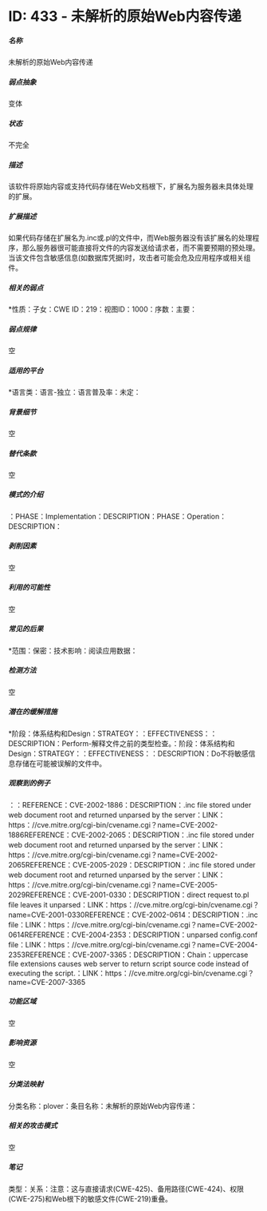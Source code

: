 # ID: 433 - 未解析的原始Web内容传递
<h5>名称</h5>未解析的原始Web内容传递
<h5>弱点抽象</h5>变体
<h5>状态</h5>不完全
<h5>描述</h5>该软件将原始内容或支持代码存储在Web文档根下，扩展名为服务器未具体处理的扩展。
<h5>扩展描述</h5>如果代码存储在扩展名为.inc或.pl的文件中，而Web服务器没有该扩展名的处理程序，那么服务器很可能直接将文件的内容发送给请求者，而不需要预期的预处理。当该文件包含敏感信息(如数据库凭据)时，攻击者可能会危及应用程序或相关组件。
<h5>相关的弱点</h5>*性质：子女：CWE ID：219：视图ID：1000：序数：主要：
<h5>弱点规律</h5>空
<h5>适用的平台</h5>*语言类：语言-独立：语言普及率：未定：
<h5>背景细节</h5>空
<h5>替代条款</h5>空
<h5>模式的介绍</h5>：PHASE：Implementation：DESCRIPTION：PHASE：Operation：DESCRIPTION：
<h5>剥削因素</h5>空
<h5>利用的可能性</h5>空
<h5>常见的后果</h5>*范围：保密：技术影响：阅读应用数据：
<h5>检测方法</h5>空
<h5>潜在的缓解措施</h5>*阶段：体系结构和Design：STRATEGY：：EFFECTIVENESS：：DESCRIPTION：Perform-解释文件之前的类型检查。：阶段：体系结构和Design：STRATEGY：：EFFECTIVENESS：：DESCRIPTION：Do不将敏感信息存储在可能被误解的文件中。
<h5>观察到的例子</h5>：：REFERENCE：CVE-2002-1886：DESCRIPTION：.inc file stored under web document root and returned unparsed by the server：LINK：https：//cve.mitre.org/cgi-bin/cvename.cgi？name=CVE-2002-1886REFERENCE：CVE-2002-2065：DESCRIPTION：.inc file stored under web document root and returned unparsed by the server：LINK：https：//cve.mitre.org/cgi-bin/cvename.cgi？name=CVE-2002-2065REFERENCE：CVE-2005-2029：DESCRIPTION：.inc file stored under web document root and returned unparsed by the server：LINK：https：//cve.mitre.org/cgi-bin/cvename.cgi？name=CVE-2005-2029REFERENCE：CVE-2001-0330：DESCRIPTION：direct request to.pl file leaves it unparsed：LINK：https：//cve.mitre.org/cgi-bin/cvename.cgi？name=CVE-2001-0330REFERENCE：CVE-2002-0614：DESCRIPTION：.inc file：LINK：https：//cve.mitre.org/cgi-bin/cvename.cgi？name=CVE-2002-0614REFERENCE：CVE-2004-2353：DESCRIPTION：unparsed config.conf file：LINK：https：//cve.mitre.org/cgi-bin/cvename.cgi？name=CVE-2004-2353REFERENCE：CVE-2007-3365：DESCRIPTION：Chain：uppercase file extensions causes web server to return script source code instead of executing the script.：LINK：https：//cve.mitre.org/cgi-bin/cvename.cgi？name=CVE-2007-3365
<h5>功能区域</h5>空
<h5>影响资源</h5>空
<h5>分类法映射</h5>分类名称：plover：条目名称：未解析的原始Web内容传递：
<h5>相关的攻击模式</h5>空
<h5>笔记</h5>类型：关系：注意：这与直接请求(CWE-425)、备用路径(CWE-424)、权限(CWE-275)和Web根下的敏感文件(CWE-219)重叠。

